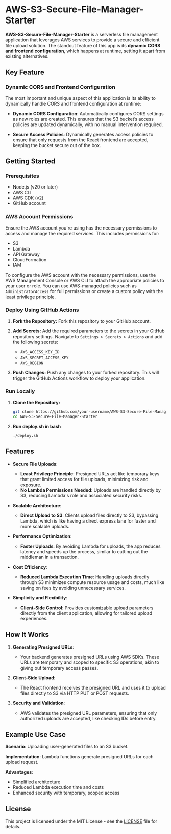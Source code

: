 # AWS-S3-Secure-File-Manager-Starter

**AWS-S3-Secure-File-Manager-Starter** is a serverless file management application that leverages AWS services to provide a secure and efficient file upload solution. The standout feature of this app is its **dynamic CORS and frontend configuration**, which happens at runtime, setting it apart from existing alternatives.

## Key Feature

### **Dynamic CORS and Frontend Configuration**

The most important and unique aspect of this application is its ability to dynamically handle CORS and frontend configuration at runtime:

- **Dynamic CORS Configuration**: Automatically configures CORS settings as new roles are created. This ensures that the S3 bucket’s access policies are updated dynamically, with no manual intervention required.

- **Secure Access Policies**: Dynamically generates access policies to ensure that only requests from the React frontend are accepted, keeping the bucket secure out of the box.


## Getting Started

### Prerequisites

- Node.js (v20 or later)
- AWS CLI
- AWS CDK (v2)
- GitHub account

### AWS Account Permissions

Ensure the AWS account you're using has the necessary permissions to access and manage the required services. This includes permissions for:

*   S3
*   Lambda
*   API Gateway
*   CloudFormation
*   IAM

To configure the AWS account with the necessary permissions, use the AWS Management Console or AWS CLI to attach the appropriate policies to your user or role. You can use AWS-managed policies such as `AdministratorAccess` for full permissions or create a custom policy with the least privilege principle.


### Deploy Using GitHub Actions

1. **Fork the Repository:**
   Fork this repository to your GitHub account.

2. **Add Secrets:**
   Add the required parameters to the secrets in your GitHub repository settings. Navigate to `Settings > Secrets > Actions` and add the following secrets:

   - `AWS_ACCESS_KEY_ID`
   - `AWS_SECRET_ACCESS_KEY`
   - `AWS_REGION`

3. **Push Changes:**
   Push any changes to your forked repository. This will trigger the GitHub Actions workflow to deploy your application.

### Run Locally

1. **Clone the Repository:**
   ```sh
   git clone https://github.com/your-username/AWS-S3-Secure-File-Manager-Starter.git
   cd AWS-S3-Secure-File-Manager-Starter
   ```

2. **Run deploy.sh in bash**
   ```
   ./deploy.sh
    ```

## Features

- **Secure File Uploads**:
  - **Least Privilege Principle**: Presigned URLs act like temporary keys that grant limited access for file uploads, minimizing risk and exposure.
  - **No Lambda Permissions Needed**: Uploads are handled directly by S3, reducing Lambda's role and associated security risks.

- **Scalable Architecture**:
  - **Direct Upload to S3**: Clients upload files directly to S3, bypassing Lambda, which is like having a direct express lane for faster and more scalable uploads.

- **Performance Optimization**:
  - **Faster Uploads**: By avoiding Lambda for uploads, the app reduces latency and speeds up the process, similar to cutting out the middleman in a transaction.

- **Cost Efficiency**:
  - **Reduced Lambda Execution Time**: Handling uploads directly through S3 minimizes compute resource usage and costs, much like saving on fees by avoiding unnecessary services.

- **Simplicity and Flexibility**:
  - **Client-Side Control**: Provides customizable upload parameters directly from the client application, allowing for tailored upload experiences.

## How It Works

1. **Generating Presigned URLs**:
   - Your backend generates presigned URLs using AWS SDKs. These URLs are temporary and scoped to specific S3 operations, akin to giving out temporary access passes.

2. **Client-Side Upload**:
   - The React frontend receives the presigned URL and uses it to upload files directly to S3 via HTTP PUT or POST requests.

3. **Security and Validation**:
   - AWS validates the presigned URL parameters, ensuring that only authorized uploads are accepted, like checking IDs before entry.

## Example Use Case

**Scenario**: Uploading user-generated files to an S3 bucket.

**Implementation**: Lambda functions generate presigned URLs for each upload request.

**Advantages**:
- Simplified architecture
- Reduced Lambda execution time and costs
- Enhanced security with temporary, scoped access


## License

This project is licensed under the MIT License - see the [LICENSE](LICENSE) file for details.
